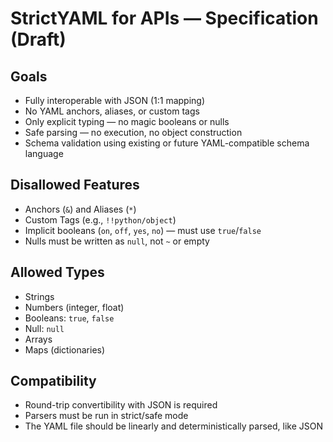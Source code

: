 # StrictYAML for APIs — Specification (Draft)

## Goals

- Fully interoperable with JSON (1:1 mapping)
- No YAML anchors, aliases, or custom tags
- Only explicit typing — no magic booleans or nulls
- Safe parsing — no execution, no object construction
- Schema validation using existing or future YAML-compatible schema language

## Disallowed Features

- Anchors (`&`) and Aliases (`*`)
- Custom Tags (e.g., `!!python/object`)
- Implicit booleans (`on`, `off`, `yes`, `no`) — must use `true`/`false`
- Nulls must be written as `null`, not `~` or empty

## Allowed Types

- Strings
- Numbers (integer, float)
- Booleans: `true`, `false`
- Null: `null`
- Arrays
- Maps (dictionaries)

## Compatibility

- Round-trip convertibility with JSON is required
- Parsers must be run in strict/safe mode
- The YAML file should be linearly and deterministically parsed, like JSON
